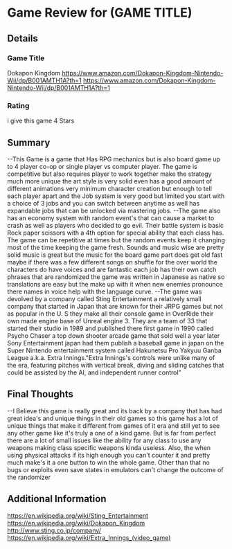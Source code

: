 # Game Review for (GAME TITLE)

## Details

### Game Title
Dokapon Kingdom https://www.amazon.com/Dokapon-Kingdom-Nintendo-Wii/dp/B001AMTH1A?th=1
https://www.amazon.com/Dokapon-Kingdom-Nintendo-Wii/dp/B001AMTH1A?th=1

### Rating
i give this game 4 Stars

## Summary
--This Game is a game that Has RPG mechanics but is also board game up to 4 player co-op or single player vs computer player.
The game is competitive but also requires player to work together make the strategy much more unique the art style is very solid even has a good amount of different animations very minimum character creation but enough to tell each player apart and the Job system is very good but limited you start with a choice of 3 jobs and you can switch between anytime as well has expandable jobs that can be unlocked via mastering jobs.
--The game also has an economy system with random event's that can cause a market to crash as well as players who decided to go evil. Their battle system is basic Rock paper scissors with a 4th option for special ability that each class has. The game can be repetitive at times but the random events keep it changing most of the time keeping the game fresh. Sounds and music wise are pretty solid music is great but the music for the board game part does get old fast maybe if there was a few different songs on shuffle for the over world the characters do have voices and are fantastic each job has their own catch phrases that are randomized the game was written in Japanese as native so translations are easy but the make up with it when new enemies pronounce there names in voice help with the language curve.
--The game was devolved by a company called Sting Entertainment a relatively small company that started in Japan that are known for their JRPG games but not as popular in the U. S they make all their console game in OverRide their own made engine base of Unreal engine 3. They are a team of 33 that started their studio in 1989 and published there first game in 1990 called Psycho Chaser a top down shooter arcade game that sold well a year later Sony Entertainment japan had them publish a baseball game in japan on the Super Nintendo entertainment system called Hakunetsu Pro Yakyuu Ganba League a.k.a. Extra Innings."Extra Innings's controls were unlike many of the era, featuring pitches with vertical break, diving and sliding catches that could be assisted by the AI, and independent runner control"
  
## Final Thoughts
--I Believe this game is really great and its back by a company that has had great idea's and unique things in their old games so this game has a lot of unique things that make it different from games of it era and still yet to see any other game like it's truly a one of a kind game. But is far from perfect there are a lot of small issues like the ability for any class to use any weapons making class specific weapons kinda useless. Also, the when using physical attacks if its high enough you can't counter it and pretty much make's it a one button to win the whole game. Other than that no bugs or exploits even save states in emulators can't change the outcome of the randomizer
  
## Additional Information
https://en.wikipedia.org/wiki/Sting_Entertainment
https://en.wikipedia.org/wiki/Dokapon_Kingdom
http://www.sting.co.jp/company/
https://en.wikipedia.org/wiki/Extra_Innings_(video_game)

